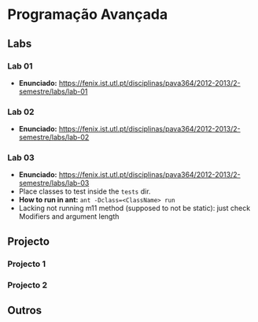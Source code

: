 Programação Avançada
====================

## Labs

### Lab 01

*   **Enunciado:** https://fenix.ist.utl.pt/disciplinas/pava364/2012-2013/2-semestre/labs/lab-01

### Lab 02

*   **Enunciado:** https://fenix.ist.utl.pt/disciplinas/pava364/2012-2013/2-semestre/labs/lab-02

### Lab 03

*   **Enunciado:** https://fenix.ist.utl.pt/disciplinas/pava364/2012-2013/2-semestre/labs/lab-03
*   Place classes to test inside the `tests` dir.
*   **How to run in ant:** `ant -Dclass=<ClassName> run`
*   Lacking not running m11 method (supposed to not be static): just check Modifiers and argument length

## Projecto

### Projecto 1

### Projecto 2


## Outros

